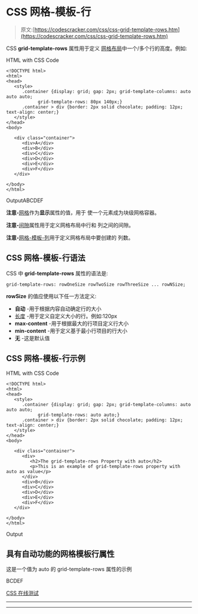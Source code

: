 # CSS 网格-模板-行

> 原文:[https://codescracker.com/css/css-grid-template-rows.htm](https://codescracker.com/css/css-grid-template-rows.htm)

CSS **grid-template-rows** 属性用于定义 [网格布局](/css/css-grid.htm)中一个/多个行的高度。例如:

HTML with CSS Code

```
<!DOCTYPE html>
<html>
<head>
   <style>
      .container {display: grid; gap: 2px; grid-template-columns: auto auto auto;
            grid-template-rows: 80px 140px;}
      .container > div {border: 2px solid chocolate; padding: 12px; text-align: center;}
   </style>
</head>
<body>

   <div class="container">
      <div>A</div>
      <div>B</div>
      <div>C</div>
      <div>D</div>
      <div>E</div>
      <div>F</div>
   </div>

</body>
</html>
```

OutputABCDEF

**注意-**[网格](/css/css-grid.htm)作为**显示**属性的值，用于 使一个元素成为块级网格容器。

**注意-**[间隙](/css/css-gap.htm)属性用于定义网格布局中行和 列之间的间隙。

**注意-**[网格-模板-列](/css/css-grid-template-columns.htm)用于定义网格布局中要创建的 列数。

## CSS 网格-模板-行语法

CSS 中 **grid-template-rows** 属性的语法是:

```
grid-template-rows: rowOneSize rowTwoSize rowThreeSize ... rowNSize;
```

**rowSize** 的值应使用以下任一方法定义:

*   **自动** -用于根据内容自动确定行的大小
*   [长度](/css/css-length-units.htm) -用于定义自定义大小的行。例如:120px
*   **max-content** -用于根据最大的行项目定义行大小
*   **min-content** -用于定义基于最小行项目的行大小
*   **无** -这是默认值

## CSS 网格-模板-行示例

HTML with CSS Code

```
<!DOCTYPE html>
<html>
<head>
   <style>
      .container {display: grid; gap: 2px; grid-template-columns: auto auto auto;
            grid-template-rows: auto auto;}
      .container > div {border: 2px solid chocolate; padding: 12px; text-align: center;}
   </style>
</head>
<body>

   <div class="container">
      <div>
         <h2>The grid-template-rows Property with auto</h2>
         <p>This is an example of grid-template-rows property with auto as value</p>
      </div>
      <div>B</div>
      <div>C</div>
      <div>D</div>
      <div>E</div>
      <div>F</div>
   </div>

</body>
</html>
```

Output

## 具有自动功能的网格模板行属性

这是一个值为 auto 的 grid-template-rows 属性的示例

BCDEF

[CSS 在线测试](/exam/showtest.php?subid=5)

* * *

* * *